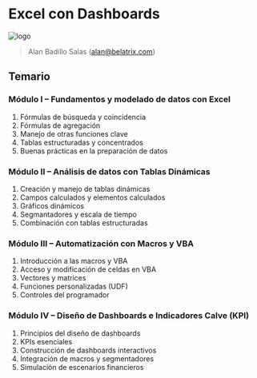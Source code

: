 # Excel con Dashboards

![logo](https://www.belatrix.com/wp-content/uploads/2023/08/belatrix-logosweb-1.png)

> Alan Badillo Salas (alan@belatrix.com)

## Temario

### Módulo I – Fundamentos y modelado de datos con Excel

1.	Fórmulas de búsqueda y coincidencia
2.	Fórmulas de agregación
3.	Manejo de otras funciones clave
4.	Tablas estructuradas y concentrados
5.	Buenas prácticas en la preparación de datos

### Módulo II – Análisis de datos con Tablas Dinámicas

1.	Creación y manejo de tablas dinámicas
2.	Campos calculados y elementos calculados
3.	Gráficos dinámicos
4.	Segmantadores y escala de tiempo
5.	Combinación con tablas estructuradas

### Módulo III – Automatización con Macros y VBA

1.	Introducción a las macros y VBA
2.	Acceso y modificación de celdas en VBA
3.	Vectores y matrices
4.	Funciones personalizadas (UDF)
5.	Controles del programador

### Módulo IV – Diseño de Dashboards e Indicadores Calve (KPI)

1.	Principios del diseño de dashboards
2.	KPIs esenciales
3.	Construcción de dashboards interactivos
4.	Integración de macros y segmentadores
5.	Simulación de escenarios financieros

